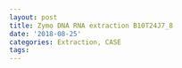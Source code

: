 ```yaml
---
layout: post
title: Zymo DNA RNA extraction B10T24J7_8
date: '2018-08-25'
categories: Extraction, CASE
tags: 
---
```

